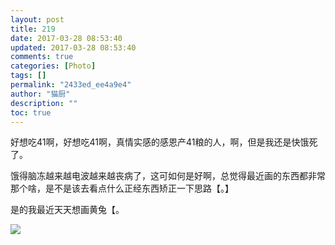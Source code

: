 ```yaml
---
layout: post
title: 219
date: 2017-03-28 08:53:40
updated: 2017-03-28 08:53:40
comments: true
categories: [Photo]
tags: []
permalink: "2433ed_ee4a9e4"
author: "猫厨"
description: ""
toc: true
---
```


<p>好想吃41啊，好想吃41啊，真情实感的感恩产41粮的人，啊，但是我还是快饿死了。</p> 
<p>饿得脑冻越来越电波越来越丧病了，这可如何是好啊，总觉得最近画的东西都非常那个啥，是不是该去看点什么正经东西矫正一下思路【。】</p> 
<p>是的我最近天天想画黄兔【。</p>

![](https://nos.netease.com/imglf2/img/cVZNdzJtQk9JV2QvTXo0cGVsa1RKUlRQbk8vTDNMcHlJcWpoSzNPNDkzV0diL0FseTVhRmZnPT0.jpg)